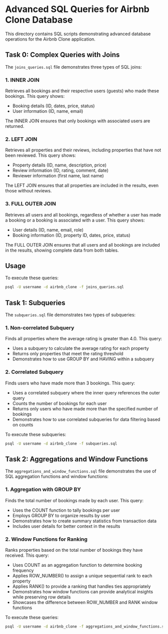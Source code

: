 # Advanced SQL Queries for Airbnb Clone Database

This directory contains SQL scripts demonstrating advanced database operations for the Airbnb Clone application.

## Task 0: Complex Queries with Joins

The `joins_queries.sql` file demonstrates three types of SQL joins:

### 1. INNER JOIN

Retrieves all bookings and their respective users (guests) who made these bookings. This query shows:

- Booking details (ID, dates, price, status)
- User information (ID, name, email)

The INNER JOIN ensures that only bookings with associated users are returned.

### 2. LEFT JOIN

Retrieves all properties and their reviews, including properties that have not been reviewed. This query shows:

- Property details (ID, name, description, price)
- Review information (ID, rating, comment, date)
- Reviewer information (first name, last name)

The LEFT JOIN ensures that all properties are included in the results, even those without reviews.

### 3. FULL OUTER JOIN

Retrieves all users and all bookings, regardless of whether a user has made a booking or a booking is associated with a user. This query shows:

- User details (ID, name, email, role)
- Booking information (ID, property ID, dates, price, status)

The FULL OUTER JOIN ensures that all users and all bookings are included in the results, showing complete data from both tables.

## Usage

To execute these queries:

```bash
psql -U username -d airbnb_clone -f joins_queries.sql
```

## Task 1: Subqueries

The `subqueries.sql` file demonstrates two types of subqueries:

### 1. Non-correlated Subquery

Finds all properties where the average rating is greater than 4.0. This query:

- Uses a subquery to calculate the average rating for each property
- Returns only properties that meet the rating threshold
- Demonstrates how to use GROUP BY and HAVING within a subquery

### 2. Correlated Subquery

Finds users who have made more than 3 bookings. This query:

- Uses a correlated subquery where the inner query references the outer query
- Counts the number of bookings for each user
- Returns only users who have made more than the specified number of bookings
- Demonstrates how to use correlated subqueries for data filtering based on counts

To execute these subqueries:

```bash
psql -U username -d airbnb_clone -f subqueries.sql
```

## Task 2: Aggregations and Window Functions

The `aggregations_and_window_functions.sql` file demonstrates the use of SQL aggregation functions and window functions:

### 1. Aggregation with GROUP BY

Finds the total number of bookings made by each user. This query:

- Uses the COUNT function to tally bookings per user
- Employs GROUP BY to organize results by user
- Demonstrates how to create summary statistics from transaction data
- Includes user details for better context in the results

### 2. Window Functions for Ranking

Ranks properties based on the total number of bookings they have received. This query:

- Uses COUNT as an aggregation function to determine booking frequency
- Applies ROW_NUMBER() to assign a unique sequential rank to each property
- Applies RANK() to provide a ranking that handles ties appropriately
- Demonstrates how window functions can provide analytical insights while preserving row details
- Showcases the difference between ROW_NUMBER and RANK window functions

To execute these queries:

```bash
psql -U username -d airbnb_clone -f aggregations_and_window_functions.sql
```
